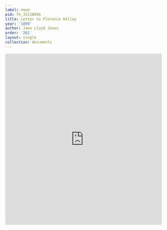 ```yaml
---
label: nope
pid: fk_31110056
title: Letter to Florence Kelley
year: '1899'
author: Jane Lloyd Jones
order: '262'
layout: single
collection: documents
---
```

<iframe src="https://northwestern.app.box.com/embed/s/wat1losel6eiu4ndd1v6ojbax4bzknky?sortColumn=date&view=list" width="100%" height="550" frameborder="0" allowfullscreen webkitallowfullscreen msallowfullscreen></iframe>
